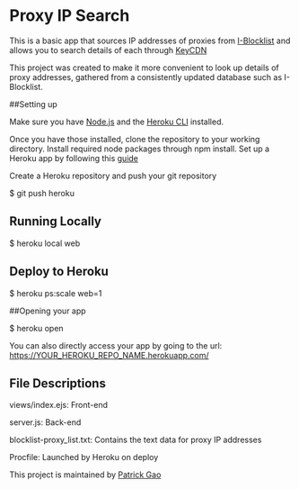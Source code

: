 # Proxy IP Search

This is a basic app that sources IP addresses of proxies from [I-Blocklist](https://www.iblocklist.com) and allows you to search details of each through [KeyCDN](https://tools.keycdn.com/geo)

This project was created to make it more convenient to look up details of proxy addresses, gathered from a consistently updated database such as I-Blocklist. 

##Setting up 

Make sure you have [Node.js](http://nodejs.org/) and the [Heroku CLI](https://cli.heroku.com/) installed.

Once you have those installed, clone the repository to your working directory. 
Install required node packages through npm install. Set up a Heroku app by following this [guide](https://devcenter.heroku.com/articles/getting-started-with-nodejs#deploy-the-app)

Create a Heroku repository and push your git repository

$ git push heroku

## Running Locally

$ heroku local web

## Deploy to Heroku

$ heroku ps:scale web=1

##Opening your app

$ heroku open

You can also directly access your app by going to the url: https://YOUR_HEROKU_REPO_NAME.herokuapp.com/


## File Descriptions

views/index.ejs: 			 Front-end

server.js: 					 Back-end

blocklist-proxy_list.txt:  	 Contains the text data for proxy IP addresses

Procfile: 					 Launched by Heroku on deploy




This project is maintained by [Patrick Gao](https://github.com/patrick-gao)
